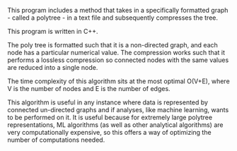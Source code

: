 This program includes a method that takes in a specifically formatted graph - called a polytree - in a text file and subsequently compresses the tree.  

This program is written in C++.  

The poly tree is formatted such that it is a non-directed graph, and each node has a particular numerical value. The compression works such that it performs a lossless compression so connected nodes with the same values are reduced into a single node.  

The time complexity of this algorithm sits at the most optimal O(V+E), where V is the number of nodes and E is the number of edges.  

This algorithm is useful in any instance where data is represented by connected un-directed graphs and if analyses, like machine learning, wants to be performed on it. It is useful because for extremely large polytree representations, ML algorithms (as well as other analytical algorithms) are very computationally expensive, so this offers a way of optimizing the number of computations needed.
